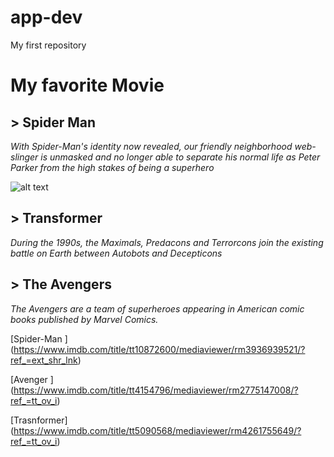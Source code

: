 # app-dev
My first repository

  # My favorite Movie 

  ## > Spider Man
  *With Spider-Man's identity now revealed, our friendly neighborhood web-slinger is unmasked and no longer able to separate his normal life as Peter Parker from the        high stakes of being a superhero*
  
  ![alt text]([https://encrypted-tbn0.gstatic.com/images?q=tbn:ANd9GcQAdKgctTO5EuODTcdzxfh4PlDQjC0oEmy9G0h-qYMo3F4x1wVyRv9AJTA8TlG-K3rH6ZA&usqp=CAU](https://resizing.flixster.com/wouDuoTzmfpwzvVDiTldrBHkbTo=/206x305/v2/https://resizing.flixster.com/8PNiwC2bpe9OecfYZSOVkvYC5vk=/ems.cHJkLWVtcy1hc3NldHMvbW92aWVzL2U5NGM0Y2Q1LTAyYTItNGFjNC1hNWZhLWMzYjJjOTdjMTFhOS5qcGc=))
  
  ## > Transformer
  *During the 1990s, the Maximals, Predacons and Terrorcons join the existing battle on Earth between Autobots and Decepticons*
  
  ## > The Avengers 
  *The Avengers are a team of superheroes appearing in American comic books published by Marvel Comics.*
 
   [Spider-Man ] (https://www.imdb.com/title/tt10872600/mediaviewer/rm3936939521/?ref_=ext_shr_lnk)
   
   
   [Avenger ] (https://www.imdb.com/title/tt4154796/mediaviewer/rm2775147008/?ref_=tt_ov_i)
  
  
   [Trasnformer] (https://www.imdb.com/title/tt5090568/mediaviewer/rm4261755649/?ref_=tt_ov_i)

  
 
 
 

